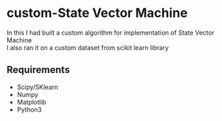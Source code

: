 # custom-State Vector Machine
In this I had built a custom algorithm for implementation of State Vector Machine<br>
I also ran it on a custom dataset from scikit learn library<br>
## Requirements
- Scipy/SKlearn
- Numpy
- Matplotlib
- Python3
